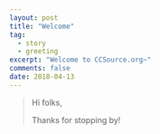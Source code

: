 ```yaml
---
layout: post
title: "Welcome"
tag:
  - story
  - greeting
excerpt: "Welcome to CCSource.org~"
comments: false
date: 2018-04-13
---
```


> Hi folks,
>
> Thanks for stopping by!
